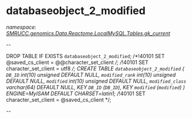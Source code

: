 ﻿# databaseobject_2_modified
_namespace: [SMRUCC.genomics.Data.Reactome.LocalMySQL.Tables.gk_current](./index.md)_

--
 
 DROP TABLE IF EXISTS `databaseobject_2_modified`;
 /*!40101 SET @saved_cs_client = @@character_set_client */;
 /*!40101 SET character_set_client = utf8 */;
 CREATE TABLE `databaseobject_2_modified` (
 `DB_ID` int(10) unsigned DEFAULT NULL,
 `modified_rank` int(10) unsigned DEFAULT NULL,
 `modified` int(10) unsigned DEFAULT NULL,
 `modified_class` varchar(64) DEFAULT NULL,
 KEY `DB_ID` (`DB_ID`),
 KEY `modified` (`modified`)
 ) ENGINE=MyISAM DEFAULT CHARSET=latin1;
 /*!40101 SET character_set_client = @saved_cs_client */;
 
 --




